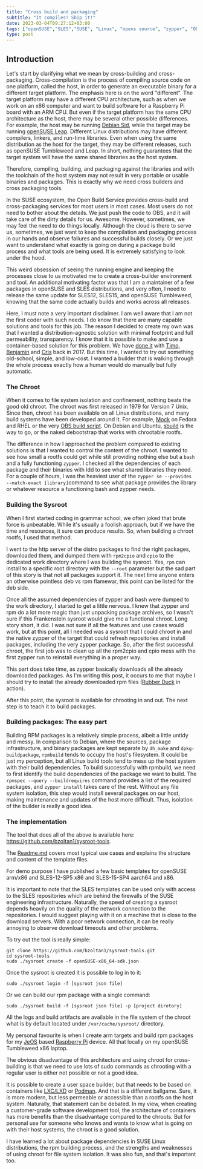 ```yaml
---
title: "Cross build and packaging"
subtitle: "It compiles! Ship it!"
date: 2023-03-04T09:27:12+03:00
tags: ["openSUSE","SLES","SUSE", "Linux", "opens source", "zypper", "OBS", "developer tools"]
type: post
---
```


## Introduction

Let's start by clarifying what we mean by cross-building and cross-packaging. Cross-compilation is the process of compiling source code on one platform, called the host, in order to generate an executable binary for a different target platform. The emphasis here is on the word "different". The target platform may have a different CPU architecture, such as when we work on an x86 computer and want to build software for a Raspberry Pi board with an ARM CPU. But even if the target platform has the same CPU architecture as the host, there may be several other possible differences. For example, the host may be running [Debian Sid](https://wiki.debian.org/DebianUnstable), while the target may be running [openSUSE Leap](https://www.opensuse.org/#Leap). Different Linux distributions may have different compilers, linkers, and run-time libraries. Even when using the same distribution as the host for the target, they may be different releases, such as openSUSE Tumbleweed and Leap. In short, nothing guarantees that the target system will have the same shared libraries as the host system.

Therefore, compiling, building, and packaging against the libraries and with the toolchain of the host system may not result in very portable or usable binaries and packages. This is exactly why we need cross builders and cross packaging tools.

In the SUSE ecosystem, the Open Build Service provides cross-build and cross-packaging services for most users in most cases. Most users do not need to bother about the details. We just push the code to OBS, and it will take care of the dirty details for us. Awesome. However, sometimes, we may feel the need to do things locally. Although the cloud is there to serve us, sometimes, we just want to keep the compilation and packaging process in our hands and observe failures and successful builds closely. Or we just want to understand what exactly is going on during a package build process and what tools are being used. It is extremely satisfying to look under the hood.

This weird obsession of seeing the running engine and keeping the processes close to us motivated me to create a cross-builder environment and tool. An additional motivating factor was that I am a maintainer of a few packages in openSUSE and SLES distributions, and very often, I need to release the same update for SLES12, SLES15, and openSUSE Tumbleweed, knowing that the same code actually builds and works across all releases.

Here, I must note a very important disclaimer. I am well aware that I am not the first coder with such needs. I do know that there are many capable solutions and tools for this job. The reason I decided to create my own was that I wanted a distribution-agnostic solution with minimal footprint and full permeability, transparency. I know that it is possible to make and use a container-based solution for this problem. We have [done it](https://launchpad.net/~ubuntu-sdk-team/+archive/ubuntu/tools-development) with [Timo](https://github.com/tjyrinki), [Benjamin](https://github.com/bzeller) and [Cris](https://kalikiana.gitlab.io/) back in 2017. But this time, I wanted to try out something old-school, simple, and low-cost. I wanted a builder that is walking through the whole process exactly how a human would do manually but fully automatic.

### The Chroot
When it comes to file system isolation and confinement, nothing beats the good old chroot. The chroot was first released in 1979 for Version 7 Unix. Since then, chroot has been available on all Linux distributions, and many build systems have been developed around it. For example, [Mock](https://rpm-software-management.github.io/mock/) on Fedora and RHEL  or the very [OBS build script](https://github.com/openSUSE/obs-build/blob/master/build). On Debian and Ubuntu, [sbuild](https://packages.debian.org/search?keywords=sbuild) is the way to go, or the naked debootstrap that works with chrootable rootfs.

The difference in how I approached the problem compared to existing solutions is that I wanted to control the content of the chroot. I wanted to see how small a rootfs could get while still providing nothing else but a `bash` and a fully functioning `zypper`. I checked all the dependencies of each package and their binaries with ldd to see what shared libraries they need. For a couple of hours, I was the heaviest user of the `zypper se --provides --match-exact [library]`command to see what package provides the library or whatever resource a functioning bash and zypper needs.

### Building the Sysroot
When I first started coding in grammar school, we often joked that brute force is unbeatable. While it's usually a foolish approach, but if we have the time and resources, it sure can produce results. So, when building a chroot rootfs, I used that method.

I went to the http server of the distro packages to find the right packages, downloaded them, and dumped them with `rpm2cpio` and `cpio` to the dedicated work directory where I was building the sysroot. Yes, `rpm` can install to a specific root directory with the `--root` parameter but the sad part of this story is that not all packages support it. The next time anyone enters an otherwise pointless deb vs rpm flamewar, this point can be listed for the deb side.

Once all the assumed dependencies of zypper and bash were dumped to the work directory, I started to get a little nervous. I knew that zypper and rpm do a lot more magic than just unpacking package archives, so I wasn't sure if this Frankenstein sysroot would give me a functional chroot. Long story short, it did. I was not sure if all the features and use cases would work, but at this point, all I needed was a sysroot that I could chroot in and the native zypper of the target that could refresh repositories and install packages, including the very zypper package. So, after the first successful chroot, the first job was to clean up all the rpm2cpio and cpio mess with the first zypper run to reinstall everything in a proper way.

This part does take time, as zypper basically downloads all the already downloaded packages. As I'm writing this post, it occurs to me that maybe I should try to install the already downloaded rpm files ([Rubber Duck](https://en.wikipedia.org/wiki/Rubber_duck_debugging) in action).

After this point, the sysroot is available for chrooting in and out. The next step is to teach it to build packages.

### Building packages: The easy part

Building RPM packages is a relatively simple process, albeit a little untidy and messy. In comparison to Debian, where the sources, package infrastructure, and binary packages are kept separate by `dh_make` and `dpkg-buildpackage`, `rpmbuild` tends to occupy the host's filesystem. It could be just my perception, but all Linux build tools tend to mess up the host system with their build dependencies. To build successfully with rpmbuild, we need to first identify the build dependencies of the package we want to build. The `rpmspec --query --buildrequires` command provides a list of the required packages, and `zypper install` takes care of the rest. Without any file system isolation, this step would install several packages on our host, making maintenance and updates of the host more difficult. Thus, isolation of the builder is really a good idea.

### The implementation

The tool that does all of the above is available here: https://github.com/bzoltan1/sysroot-tools.

The [Readme.md](https://github.com/bzoltan1/sysroot-tools#readme) covers most typical use cases and explains the structure and content of the template files.

For demo purpose I have published a few basic templates for openSUSE arm/x86 and SLES-12-SP5 x86 and SLES-15-SP4 aarch64 and x86.

It is important to note that the SLES templates can be used only with access to the SLES repositories which are behind the firewalls of the SUSE engineering infrastructure. Naturally, the speed of creating a sysroot depends heavily on the quality of the network connection to the repositories. I would suggest playing with it on a machine that is close to the download servers. With a poor network connection, it can be really annoying to observe download timeouts and other problems.

To try out the tool is really simple:
```
git clone https://github.com/bzoltan1/sysroot-tools.git
cd sysroot-tools
sudo ./sysroot create -f openSUSE-x86_64-sdk.json
```

Once the sysroot is created it is possible to log in to it:

```
sudo ./sysroot login -f [sysroot json file]
```

Or we can build our rpm package with a single command:
```
sudo ./sysroot build -f [sysroot json file] -p [project diretory]
```

All the logs and build artifacts are available in the file system of the chroot what is by default located under `/var/cache/sysroot/` directory.

My personal favourite is when I create arm targets and build rpm packages for my [JeOS](https://www.suse.com/products/server/jeos/) based [Raspberry Pi](https://www.raspberrypi.org/) device. All that locally on my openSUSE Tumbleweed x86 laptop.

The obvious disadvantage of this architecture and using chroot for cross-building is that we need to use lots of sudo commands as chrooting with a regular user is either not possible or not a good idea.

It is possible to create a user space builder, but that needs to be based on containers like [LXC/LXD](https://linuxcontainers.org/lxd/) or [Podman](https://podman.io/). And that is a different ballgame. Sure, it is more modern, but less permeable or accessible than a rootfs on the host system. Naturally, that statement can be debated. In my view, when creating a customer-grade software development tool, the architecture of containers has more benefits than the disadvantage compared to the chroots. But for personal use for someone who knows and wants to know what is going on with their host systems, the chroot is a good solution.

I have learned a lot about package dependencies in SUSE Linux distributions, the rpm building process, and the strengths and weaknesses of using chroot for file system isolation. It was also fun, and that's important too.
